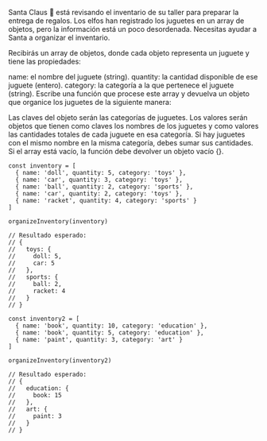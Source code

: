 Santa Claus 🎅 está revisando el inventario de su taller para preparar la
entrega de regalos. Los elfos han registrado los juguetes en un array de
objetos, pero la información está un poco desordenada. Necesitas ayudar a Santa
a organizar el inventario.

Recibirás un array de objetos, donde cada objeto representa un juguete y tiene
las propiedades:

name: el nombre del juguete (string). quantity: la cantidad disponible de ese
juguete (entero). category: la categoría a la que pertenece el juguete (string).
Escribe una función que procese este array y devuelva un objeto que organice los
juguetes de la siguiente manera:

Las claves del objeto serán las categorías de juguetes. Los valores serán
objetos que tienen como claves los nombres de los juguetes y como valores las
cantidades totales de cada juguete en esa categoría. Si hay juguetes con el
mismo nombre en la misma categoría, debes sumar sus cantidades. Si el array está
vacío, la función debe devolver un objeto vacío {}.

```{javascript}
const inventory = [
  { name: 'doll', quantity: 5, category: 'toys' },
  { name: 'car', quantity: 3, category: 'toys' },
  { name: 'ball', quantity: 2, category: 'sports' },
  { name: 'car', quantity: 2, category: 'toys' },
  { name: 'racket', quantity: 4, category: 'sports' }
]

organizeInventory(inventory)

// Resultado esperado:
// {
//   toys: {
//     doll: 5,
//     car: 5
//   },
//   sports: {
//     ball: 2,
//     racket: 4
//   }
// }

const inventory2 = [
  { name: 'book', quantity: 10, category: 'education' },
  { name: 'book', quantity: 5, category: 'education' },
  { name: 'paint', quantity: 3, category: 'art' }
]

organizeInventory(inventory2)

// Resultado esperado:
// {
//   education: {
//     book: 15
//   },
//   art: {
//     paint: 3
//   }
// }
```
